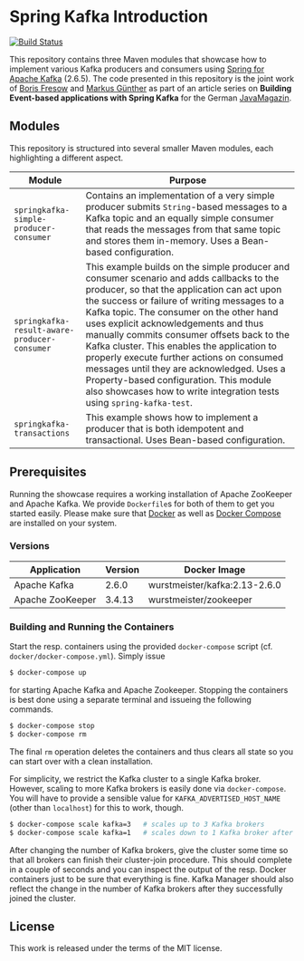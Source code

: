 # Spring Kafka Introduction

[![Build Status](https://travis-ci.org/mguenther/spring-kafka-introduction.svg?branch=master)](https://travis-ci.org/mguenther/spring-kafka-introduction.svg)

This repository contains three Maven modules that showcase how to implement various Kafka producers and consumers using [Spring for Apache Kafka](https://spring.io/projects/spring-kafka) (2.6.5). The code presented in this repository is the joint work of [Boris Fresow](mailto://bfresow@gmail.com) and [Markus Günther](mailto://markus.guenther@gmail.com) as part of an article series on **Building Event-based applications with Spring Kafka** for the German [JavaMagazin](https://jaxenter.de/magazine/java-magazin).

## Modules

This repository is structured into several smaller Maven modules, each highlighting a different aspect.

| Module | Purpose |
| ------ | ------- |
| `springkafka-simple-producer-consumer` | Contains an implementation of a very simple producer submits `String`-based messages to a Kafka topic and an equally simple consumer that reads the messages from that same topic and stores them in-memory. Uses a Bean-based configuration. |
| `springkafka-result-aware-producer-consumer` | This example builds on the simple producer and consumer scenario and adds callbacks to the producer, so that the application can act upon the success or failure of writing messages to a Kafka topic. The consumer on the other hand uses explicit acknowledgements and thus manually commits consumer offsets back to the Kafka cluster. This enables the application to properly execute further actions on consumed messages until they are acknowledged. Uses a Property-based configuration. This module also showcases how to write integration tests using `spring-kafka-test`. |
| `springkafka-transactions` | This example shows how to implement a producer that is both idempotent and transactional. Uses Bean-based configuration. |

## Prerequisites

Running the showcase requires a working installation of Apache ZooKeeper and Apache Kafka. We provide `Dockerfile`s for both of them to get you started easily. Please make sure that [Docker](https://docs.docker.com/engine/installation/) as well as [Docker Compose](https://docs.docker.com/compose/install/) are installed on your system.

### Versions

| Application         | Version   | Docker Image            |
| ------------------- | --------- | ----------------------- |
| Apache Kafka        | 2.6.0  | wurstmeister/kafka:2.13-2.6.0     |
| Apache ZooKeeper    | 3.4.13   | wurstmeister/zookeeper |

### Building and Running the Containers

Start the resp. containers using the provided `docker-compose` script (cf. `docker/docker-compose.yml`). Simply issue

```bash
$ docker-compose up
```

for starting Apache Kafka and Apache Zookeeper. Stopping the containers is best done using a separate terminal and issueing the following commands.

```bash
$ docker-compose stop
$ docker-compose rm
```

The final ```rm``` operation deletes the containers and thus clears all state so you can start over with a clean installation.

For simplicity, we restrict the Kafka cluster to a single Kafka broker. However, scaling to more Kafka brokers is easily done via `docker-compose`. You will have to provide a sensible value for `KAFKA_ADVERTISED_HOST_NAME` (other than `localhost`) for this to work, though. 

```bash
$ docker-compose scale kafka=3   # scales up to 3 Kafka brokers
$ docker-compose scale kafka=1   # scales down to 1 Kafka broker after the previous upscale
```

After changing the number of Kafka brokers, give the cluster some time so that all brokers can finish their cluster-join procedure. This should complete in a couple of seconds and you can inspect the output of the resp. Docker containers just to be sure that everything is fine. Kafka Manager should also reflect the change in the number of Kafka brokers after they successfully joined the cluster.

## License

This work is released under the terms of the MIT license.